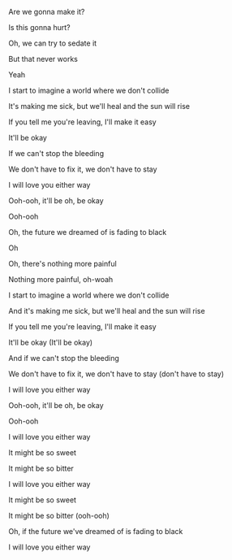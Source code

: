 Are we gonna make it?

Is this gonna hurt?

Oh, we can try to sedate it

But that never works

Yeah

I start to imagine a world where we don't collide

It's making me sick, but we'll heal and the sun will rise

If you tell me you're leaving, I'll make it easy

It'll be okay

If we can't stop the bleeding

We don't have to fix it, we don't have to stay

I will love you either way

Ooh-ooh, it'll be oh, be okay

Ooh-ooh

Oh, the future we dreamed of is fading to black

Oh

Oh, there's nothing more painful

Nothing more painful, oh-woah

I start to imagine a world where we don't collide

And it's making me sick, but we'll heal and the sun will rise

If you tell me you're leaving, I'll make it easy

It'll be okay (It'll be okay)

And if we can't stop the bleeding

We don't have to fix it, we don't have to stay (don't have to stay)

I will love you either way

Ooh-ooh, it'll be oh, be okay

Ooh-ooh

I will love you either way

It might be so sweet

It might be so bitter

I will love you either way

It might be so sweet

It might be so bitter (ooh-ooh)

Oh, if the future we've dreamed of is fading to black

I will love you either way


